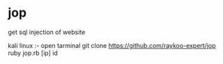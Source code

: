 # jop 

get sql injection of website

kali linux :- open tarminal
git clone https://github.com/raykoo-expert/jop
ruby jop.rb [ip] id
